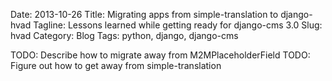 Date: 2013-10-26
Title: Migrating apps from simple-translation to django-hvad
Tagline: Lessons learned while getting ready for django-cms 3.0 
Slug: hvad
Category: Blog
Tags: python, django, django-cms 

TODO: Describe how to migrate away from M2MPlaceholderField 
TODO: Figure out how to get away from simple-translation
